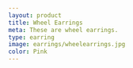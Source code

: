 ```yaml
---
layout: product
title: Wheel Earrings
meta: These are wheel earrings. 
type: earring
image: earrings/wheelearrings.jpg 
color: Pink
---
```


